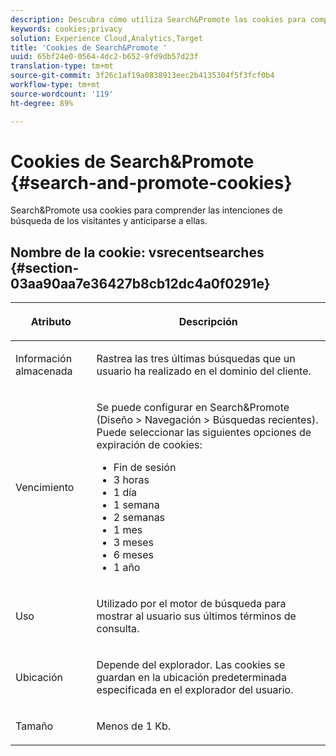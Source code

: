 ```yaml
---
description: Descubra cómo utiliza Search&Promote las cookies para comprender y anticipar la intención de búsqueda de visitantes.
keywords: cookies;privacy
solution: Experience Cloud,Analytics,Target
title: 'Cookies de Search&Promote '
uuid: 65bf24e0-0564-4dc2-b652-9fd9db57d23f
translation-type: tm+mt
source-git-commit: 3f26c1af19a0838913eec2b4135304f5f3fcf0b4
workflow-type: tm+mt
source-wordcount: '119'
ht-degree: 89%

---
```



# Cookies de Search&amp;Promote {#search-and-promote-cookies}

Search&amp;Promote usa cookies para comprender las intenciones de búsqueda de los visitantes y anticiparse a ellas.

## Nombre de la cookie: vsrecentsearches {#section-03aa90aa7e36427b8cb12dc4a0f0291e}

<table id="table_34AA90F2FFB84500A77D8F4C5008D453"> 
 <thead> 
  <tr> 
   <th colname="col1" class="entry"> <p>Atributo </p> </th> 
   <th colname="col2" class="entry"> <p>Descripción </p> </th> 
  </tr> 
 </thead>
 <tbody> 
  <tr> 
   <td colname="col1"> <p>Información almacenada </p> </td> 
   <td colname="col2"> <p> Rastrea las tres últimas búsquedas que un usuario ha realizado en el dominio del cliente. </p> </td> 
  </tr> 
  <tr> 
   <td colname="col1"> <p> Vencimiento </p> </td> 
   <td colname="col2"> <p>Se puede configurar en Search&amp;Promote (<span class="uicontrol">Diseño</span> &gt; <span class="uicontrol">Navegación</span> &gt; <span class="uicontrol">Búsquedas recientes</span>). Puede seleccionar las siguientes opciones de expiración de cookies: </p> <p> 
     <ul id="ul_28F564A6337D497699D5247F755981B8"> 
      <li id="li_6478BB5AF82341F787F92D03E277DBBB">Fin de sesión </li> 
      <li id="li_AF88B165365D4A63A82CB6ADD4542D66"> 3 horas </li> 
      <li id="li_339475FBAB2248348B54073A2386819D">1 día </li> 
      <li id="li_F30E6EF7A7FF467DB995D86AD0DF623B">1 semana </li> 
      <li id="li_77E18CF7EF8E4B24BAC5440D2B87844B">2 semanas </li> 
      <li id="li_E8A5FF4C97F64BB087422B16AD1F61DB">1 mes </li> 
      <li id="li_C170092F7E5649FE876925B58E6C8580">3 meses </li> 
      <li id="li_08BD465A900A48BDA1283263047A33FD">6 meses </li> 
      <li id="li_85FEDE0283F7426B9AF49C72B5089257">1 año </li> 
     </ul> </p> </td> 
  </tr> 
  <tr> 
   <td colname="col1"> <p> Uso </p> </td> 
   <td colname="col2"> <p>Utilizado por el motor de búsqueda para mostrar al usuario sus últimos términos de consulta. </p> </td> 
  </tr> 
  <tr> 
   <td colname="col1"> <p> Ubicación </p> </td> 
   <td colname="col2"> <p>Depende del explorador. Las cookies se guardan en la ubicación predeterminada especificada en el explorador del usuario. </p> </td> 
  </tr> 
  <tr> 
   <td colname="col1"> <p> Tamaño </p> </td> 
   <td colname="col2"> <p>Menos de 1 Kb. </p> </td> 
  </tr> 
 </tbody> 
</table>


